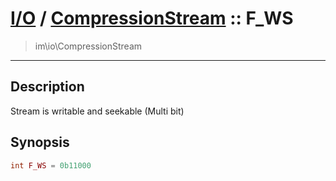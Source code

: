 # [I/O](io.md) / [CompressionStream](io-CompressionStream.md) :: F_WS
 > im\io\CompressionStream
____

## Description
Stream is writable and seekable (Multi bit)

## Synopsis
```php
int F_WS = 0b11000
```
